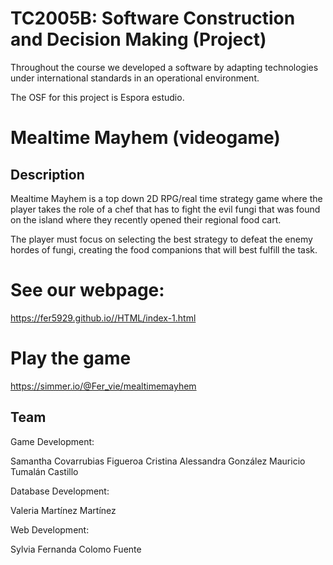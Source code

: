 # TC2005B: Software Construction and Decision Making (Project)

Throughout the course we developed a software by adapting technologies under international standards in an operational environment. 

The OSF for this project is Espora estudio.

# Mealtime Mayhem (videogame)

## Description

Mealtime Mayhem is a top down 2D RPG/real time strategy  game where the player takes the role of a chef that has to fight the evil fungi that was found on the island where they recently opened their regional food cart. 

The player must focus on selecting the best strategy to defeat the enemy hordes of fungi, creating the food companions that will best fulfill the task.

# See our webpage: 
https://fer5929.github.io//HTML/index-1.html

# Play the game 
https://simmer.io/@Fer_vie/mealtimemayhem

## Team

Game Development:

Samantha Covarrubias Figueroa
Cristina Alessandra González
Mauricio Tumalán Castillo

Database Development:

Valeria Martínez Martínez

Web Development:

Sylvia Fernanda Colomo Fuente











